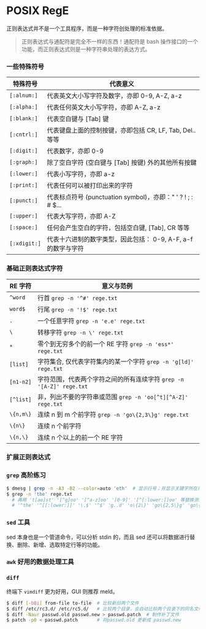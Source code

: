 # POSIX RegE

正则表达式并不是一个工具程序，而是一种字符创处理的标准依据。

> 正则表达式与通配符是完全不一样的东西！通配符是 bash 操作接口的一个功能，而正则表达式则是一种字符串处理的表达方式。

### 一些特殊符号

特殊符号     | 代表意义
-------------|----------------------------------------------------------------
`[:alnum:]`  | 代表英文大小写字符及数字，亦即 0-9, A-Z, a-z
`[:alpha:]`  | 代表任何英文大小写字符，亦即 A-Z, a-z
`[:blank:]`  | 代表空白键与 [Tab] 键
`[:cntrl:]`  | 代表键盘上面的控制按键，亦即包括 CR, LF, Tab, Del.. 等等
`[:digit:]`  | 代表数字，亦即 0-9
`[:graph:]`  | 除了空白字符 (空白键与 [Tab] 按键) 外的其他所有按鍵
`[:lower:]`  | 代表小写字符，亦即 a-z
`[:print:]`  | 代表任何可以被打印出来的字符
`[:punct:]`  | 代表标点符号 (punctuation symbol)，亦即：" ' ? ! ; : # $...
`[:upper:]`  | 代表大写字符，亦即 A-Z
`[:space:]`  | 任何会产生空白的字符，包括空白键, [Tab], CR 等等
`[:xdigit:]` | 代表十六进制的数字类型，因此包括： 0-9, A-F, a-f 的数字与字符

### 基础正则表达式字符

RE 字符 | 意义与范例
--------|-----------------------------------------------
`^word` | 行首 `grep -n '^#' rege.txt`
`word$` | 行尾 `grep -n '!$' rege.txt`
`.`     | 一个任意字符 `grep -n 'e.e' rege.txt`
`\`     | 转移字符 `grep -n \' rege.txt`
`*`     | 零个到无穷多个的前一个 RE 字符 `grep -n 'ess*' rege.txt`
`[list]`| 字符集合, 仅代表字符集内的某一个字符 `grep -n 'g[ld]' rege.txt`
`[n1-n2]` | 字符范围，代表两个字符之间的所有连续字符 `grep -n '[A-Z]' rege.txt`
`[^list]` | 非，列出不要的字符串或范围 `grep -n 'oo[^t][^A-Z]' rege.txt`
`\{n,m\}` | 连续 n 到 m 个前字符 `grep -n 'go\{2,3\}g' rege.txt`
`\{n\}`   | 连续 n 个前字符
`\{n,\}`  | 连续 n 个以上的前一个 RE 字符

### 扩展正则表达式


### `grep` 高阶练习

```bash
$ dmesg | grep -n -A3 -B2 --color=auto 'eth'  # 显示行号；并显示关键字所在行前2行和后3行；关键字高亮
$ grep -n 'the' rege.txt
  # 再用 't[ae]st' '[^g]oo' '[^a-z]oo' '[0-9]' '[^[:lower:]]oo' 等替换测试
  # '^the' '^[[:lower:]]' '\.$' '^$' 'g..d' 'o\{2\}' 'go\{2,5\}g' 'go\{2,\}g'
```

### `sed` 工具

sed 本身也是一个管道命令，可以分析 stdin 的，而且 sed 还可以将数据进行替换、删除、新增、选取特定行等的功能。

### `awk` 好用的数据处理工具

### `diff`

终端下 `vimdiff` 更为好用，GUI 则推荐 meld。

```bash
$ diff [-bBi] from-file to-file  # 比较新旧两个文件
$ diff /etc/rc3.d/ /etc/rc5.d/   # 比较两个目录，会自动比较两个目录下的同名文件的内容
$ diff -Naur passwd.old passwd.new > passwd.patch  # 制作补丁文件
$ patch -p0 < passwd.patch       # 将passwd.old 更新成 passwd.new
```
